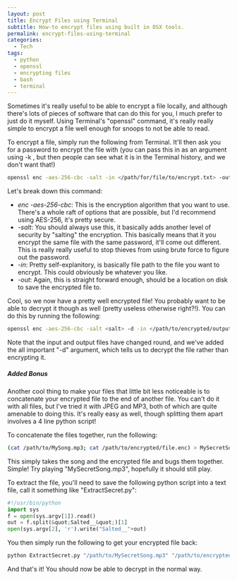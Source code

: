 ```yaml
---
layout: post
title: Encrypt Files using Terminal
subtitle: How-to encrypt files using built in OSX tools.
permalink: encrypt-files-using-terminal
categories:
  - Tech
tags:
  - python
  - openssl
  - encrypting files
  - bash
  - terminal
---
```


Sometimes it's really useful to be able to encrypt a file locally, and although
there's lots of pieces of software that can do this for you, I much prefer to
just do it myself. Using Terminal's "openssl" command, it's really really simple
to encrypt a file well enough for snoops to not be able to read.

To encrypt a file, simply run the following from Terminal. It'll then ask you
for a password to encrypt the file with (you can pass this in as an argument
using -k <password>, but then people can see what it is in the Terminal history,
and we don't want that!)</password>

```bash
openssl enc -aes-256-cbc -salt -in </path/for/file/to/encrypt.txt> -out </path/to/encrypted/output.enc>
```

Let's break down this command:

- _enc -aes-256-cbc_: This is the encryption algorithm that you want to use.
  There's a whole raft of options that are possible, but I'd recommend using
  AES-256, it's pretty secure.
- _-salt_: You should always use this, it basically adds another level of
  security by "salting" the encryption. This basically means that it you encrypt
  the same file with the same password, it'll come out different. This is really
  really useful to stop thieves from using brute force to figure out the
  password.
- _-in_: Pretty self-explanitory, is basically file path to the file you want to
  encrypt. This could obviously be whatever you like.
- _-out_: Again, this is straight forward enough, should be a location on disk
  to save the encrypted file to.

Cool, so we now have a pretty well encrypted file! You probably want to be able
to decrypt it though as well (pretty useless otherwise right?!). You can do this
by running the following:

```bash
openssl enc -aes-256-cbc -salt <salt> -d -in </path/to/encrypted/output.enc> -out </path/to/decrypted/file.txt>
```

Note that the input and output files have changed round, and we've added the all
important "-d" argument, which tells us to decrypt the file rather than
encrypting it.

##### Added Bonus

Another cool thing to make your files that little bit less noticeable is to
concatenate your encrypted file to the end of another file. You can't do it with
all files, but I've tried it with JPEG and MP3, both of which are quite amenable
to doing this. It's really easy as well, though splitting them apart involves a
4 line python script!

To concatenate the files together, run the following:

```bash
(cat /path/to/MySong.mp3; cat /path/to/encrypted/file.enc) > MySecretSong.mp3
```

This simply takes the song and the encrypted file and bugs them together.
Simple! Try playing "MySecretSong.mp3", hopefully it should still play.

To extract the file, you'll need to save the following python script into a text
file, call it something like "ExtractSecret.py":

```python
#!/usr/bin/python
import sys
f = open(sys.argv[1]).read()
out = f.split(&quot;Salted__&quot;)[1]
open(sys.argv[2], 'r').write("Salted__"+out)
```

You then simply run the following to get your encrypted file back:

```bash
python ExtractSecret.py "/path/to/MySecretSong.mp3" "/path/to/encrypted/output.enc"
```

And that's it! You should now be able to decrypt in the normal way.
